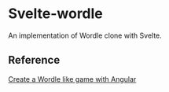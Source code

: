 # Svelte-wordle

An implementation of Wordle clone with Svelte.

## Reference

[Create a Wordle like game with Angular
](https://github.com/isuckatprogrammingyt/isuckatprogramming/tree/main/create-a-wordle-like-game)

